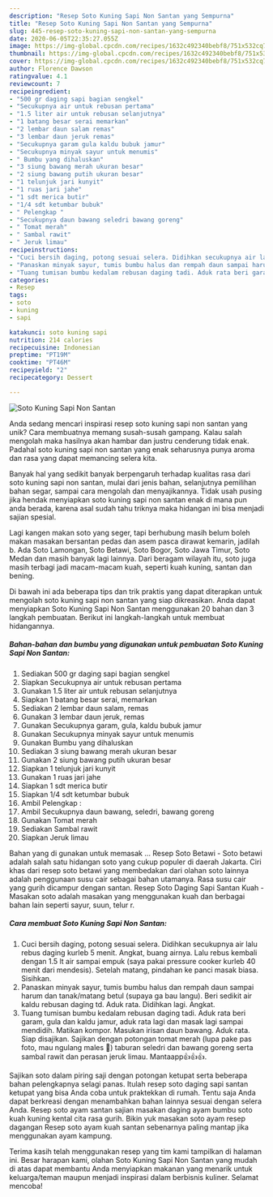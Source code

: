 ```yaml
---
description: "Resep Soto Kuning Sapi Non Santan yang Sempurna"
title: "Resep Soto Kuning Sapi Non Santan yang Sempurna"
slug: 445-resep-soto-kuning-sapi-non-santan-yang-sempurna
date: 2020-06-05T22:35:27.055Z
image: https://img-global.cpcdn.com/recipes/1632c492340bebf8/751x532cq70/soto-kuning-sapi-non-santan-foto-resep-utama.jpg
thumbnail: https://img-global.cpcdn.com/recipes/1632c492340bebf8/751x532cq70/soto-kuning-sapi-non-santan-foto-resep-utama.jpg
cover: https://img-global.cpcdn.com/recipes/1632c492340bebf8/751x532cq70/soto-kuning-sapi-non-santan-foto-resep-utama.jpg
author: Florence Dawson
ratingvalue: 4.1
reviewcount: 7
recipeingredient:
- "500 gr daging sapi bagian sengkel"
- "Secukupnya air untuk rebusan pertama"
- "1.5 liter air untuk rebusan selanjutnya"
- "1 batang besar serai memarkan"
- "2 lembar daun salam remas"
- "3 lembar daun jeruk remas"
- "Secukupnya garam gula kaldu bubuk jamur"
- "Secukupnya minyak sayur untuk menumis"
- " Bumbu yang dihaluskan"
- "3 siung bawang merah ukuran besar"
- "2 siung bawang putih ukuran besar"
- "1 telunjuk jari kunyit"
- "1 ruas jari jahe"
- "1 sdt merica butir"
- "1/4 sdt ketumbar bubuk"
- " Pelengkap "
- "Secukupnya daun bawang seledri bawang goreng"
- " Tomat merah"
- " Sambal rawit"
- " Jeruk limau"
recipeinstructions:
- "Cuci bersih daging, potong sesuai selera. Didihkan secukupnya air lalu rebus daging kurleb 5 menit. Angkat, buang airnya. Lalu rebus kembali dengan 1.5 lt air sampai empuk (saya pakai pressure cooker kurleb 40 menit dari mendesis). Setelah matang, pindahan ke panci masak biasa. Sisihkan."
- "Panaskan minyak sayur, tumis bumbu halus dan rempah daun sampai harum dan tanak/matang betul (supaya ga bau langu). Beri sedikit air kaldu rebusan daging td. Aduk rata. Didihkan lagi. Angkat."
- "Tuang tumisan bumbu kedalam rebusan daging tadi. Aduk rata beri garam, gula dan kaldu jamur, aduk rata lagi dan masak lagi sampai mendidih. Matikan kompor. Masukan irisan daun bawang. Aduk rata. Siap disajikan. Sajikan dengan potongan tomat merah (lupa pake pas foto, mau ngulang males 🙈) taburan seledri dan bawang goreng serta sambal rawit dan perasan jeruk limau. Mantaapp👍👍👍."
categories:
- Resep
tags:
- soto
- kuning
- sapi

katakunci: soto kuning sapi 
nutrition: 214 calories
recipecuisine: Indonesian
preptime: "PT19M"
cooktime: "PT46M"
recipeyield: "2"
recipecategory: Dessert

---
```



![Soto Kuning Sapi Non Santan](https://img-global.cpcdn.com/recipes/1632c492340bebf8/751x532cq70/soto-kuning-sapi-non-santan-foto-resep-utama.jpg)

Anda sedang mencari inspirasi resep soto kuning sapi non santan yang unik? Cara membuatnya memang susah-susah gampang. Kalau salah mengolah maka hasilnya akan hambar dan justru cenderung tidak enak. Padahal soto kuning sapi non santan yang enak seharusnya punya aroma dan rasa yang dapat memancing selera kita.

Banyak hal yang sedikit banyak berpengaruh terhadap kualitas rasa dari soto kuning sapi non santan, mulai dari jenis bahan, selanjutnya pemilihan bahan segar, sampai cara mengolah dan menyajikannya. Tidak usah pusing jika hendak menyiapkan soto kuning sapi non santan enak di mana pun anda berada, karena asal sudah tahu triknya maka hidangan ini bisa menjadi sajian spesial.

Lagi kangen makan soto yang seger, tapi berhubung masih belum boleh makan masakan bersantan pedas dan asem pasca dirawat kemarin, jadilah b. Ada Soto Lamongan, Soto Betawi, Soto Bogor, Soto Jawa Timur, Soto Medan dan masih banyak lagi lainnya. Dari beragam wilayah itu, soto juga masih terbagi jadi macam-macam kuah, seperti kuah kuning, santan dan bening.


Di bawah ini ada beberapa tips dan trik praktis yang dapat diterapkan untuk mengolah soto kuning sapi non santan yang siap dikreasikan. Anda dapat menyiapkan Soto Kuning Sapi Non Santan menggunakan 20 bahan dan 3 langkah pembuatan. Berikut ini langkah-langkah untuk membuat hidangannya.

<!--inarticleads1-->

##### Bahan-bahan dan bumbu yang digunakan untuk pembuatan Soto Kuning Sapi Non Santan:

1. Sediakan 500 gr daging sapi bagian sengkel
1. Siapkan Secukupnya air untuk rebusan pertama
1. Gunakan 1.5 liter air untuk rebusan selanjutnya
1. Siapkan 1 batang besar serai, memarkan
1. Sediakan 2 lembar daun salam, remas
1. Gunakan 3 lembar daun jeruk, remas
1. Gunakan Secukupnya garam, gula, kaldu bubuk jamur
1. Gunakan Secukupnya minyak sayur untuk menumis
1. Gunakan  Bumbu yang dihaluskan
1. Sediakan 3 siung bawang merah ukuran besar
1. Gunakan 2 siung bawang putih ukuran besar
1. Siapkan 1 telunjuk jari kunyit
1. Gunakan 1 ruas jari jahe
1. Siapkan 1 sdt merica butir
1. Siapkan 1/4 sdt ketumbar bubuk
1. Ambil  Pelengkap :
1. Ambil Secukupnya daun bawang, seledri, bawang goreng
1. Gunakan  Tomat merah
1. Sediakan  Sambal rawit
1. Siapkan  Jeruk limau


Bahan yang di gunakan untuk memasak … Resep Soto Betawi - Soto betawi adalah salah satu hidangan soto yang cukup populer di daerah Jakarta. Ciri khas dari resep soto betawi yang membedakan dari olahan soto lainnya adalah penggunaan susu cair sebagai bahan utamanya. Rasa susu cair yang gurih dicampur dengan santan. Resep Soto Daging Sapi Santan Kuah - Masakan soto adalah masakan yang menggunakan kuah dan berbagai bahan lain seperti sayur, suun, telur r. 

<!--inarticleads2-->

##### Cara membuat Soto Kuning Sapi Non Santan:

1. Cuci bersih daging, potong sesuai selera. Didihkan secukupnya air lalu rebus daging kurleb 5 menit. Angkat, buang airnya. Lalu rebus kembali dengan 1.5 lt air sampai empuk (saya pakai pressure cooker kurleb 40 menit dari mendesis). Setelah matang, pindahan ke panci masak biasa. Sisihkan.
1. Panaskan minyak sayur, tumis bumbu halus dan rempah daun sampai harum dan tanak/matang betul (supaya ga bau langu). Beri sedikit air kaldu rebusan daging td. Aduk rata. Didihkan lagi. Angkat.
1. Tuang tumisan bumbu kedalam rebusan daging tadi. Aduk rata beri garam, gula dan kaldu jamur, aduk rata lagi dan masak lagi sampai mendidih. Matikan kompor. Masukan irisan daun bawang. Aduk rata. Siap disajikan. Sajikan dengan potongan tomat merah (lupa pake pas foto, mau ngulang males 🙈) taburan seledri dan bawang goreng serta sambal rawit dan perasan jeruk limau. Mantaapp👍👍👍.


Sajikan soto dalam piring saji dengan potongan ketupat serta beberapa bahan pelengkapnya selagi panas. Itulah resep soto daging sapi santan ketupat yang bisa Anda coba untuk praktekkan di rumah. Tentu saja Anda dapat berkreasi dengan menambahkan bahan lainnya sesuai dengan selera Anda. Resep soto ayam santan sajian masakan daging ayam bumbu soto kuah kuning kental cita rasa gurih. Bikin yuk masakan soto ayam resep dagangan Resep soto ayam kuah santan sebenarnya paling mantap jika menggunakan ayam kampung. 

Terima kasih telah menggunakan resep yang tim kami tampilkan di halaman ini. Besar harapan kami, olahan Soto Kuning Sapi Non Santan yang mudah di atas dapat membantu Anda menyiapkan makanan yang menarik untuk keluarga/teman maupun menjadi inspirasi dalam berbisnis kuliner. Selamat mencoba!
